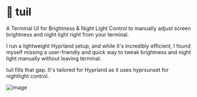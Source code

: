 # 🌙 tuil
A Terminal UI for Brightness & Night Light Control to manually adjust screen brightness and night light right from your terminal.

I run a lightweight Hyprland setup, and while it's incredibly efficient, I found myself missing a user-friendly and quick way to tweak brightness and night light manually without leaving terminal.

tuil fills that gap. It's tailored for Hyprland as it uses hyprsunset for nightlight control.

![image](https://github.com/user-attachments/assets/5bcd5691-a947-47fe-86e0-cfa7ffe73c9e)
